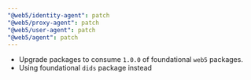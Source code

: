 ```yaml
---
"@web5/identity-agent": patch
"@web5/proxy-agent": patch
"@web5/user-agent": patch
"@web5/agent": patch
---
```


- Upgrade packages to consume `1.0.0` of foundational `web5` packages.
- Using foundational `dids` package instead
